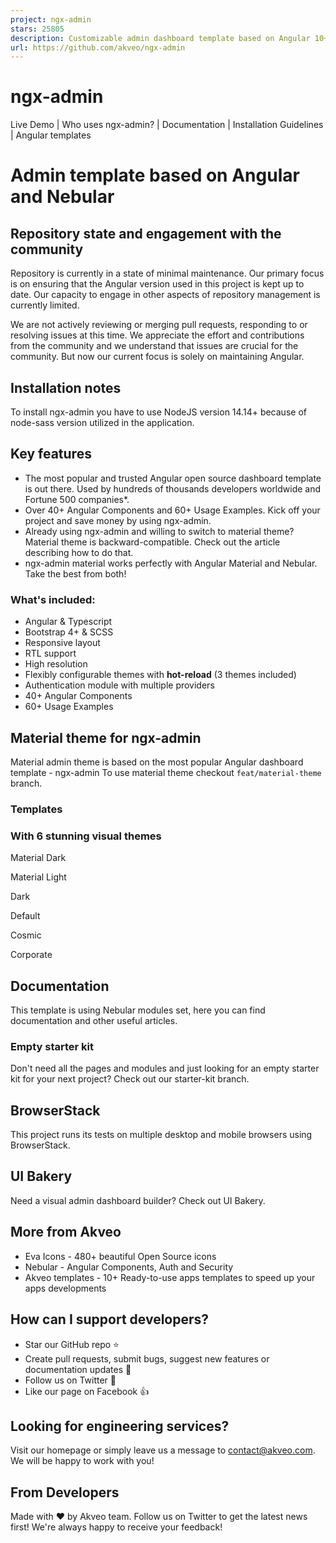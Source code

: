 ```yaml
---
project: ngx-admin
stars: 25805
description: Customizable admin dashboard template based on Angular 10+
url: https://github.com/akveo/ngx-admin
---
```


ngx-admin
=========

Live Demo | Who uses ngx-admin? | Documentation | Installation Guidelines | Angular templates

Admin template based on Angular and Nebular
===========================================

Repository state and engagement with the community
--------------------------------------------------

Repository is currently in a state of minimal maintenance. Our primary focus is on ensuring that the Angular version used in this project is kept up to date. Our capacity to engage in other aspects of repository management is currently limited.

We are not actively reviewing or merging pull requests, responding to or resolving issues at this time. We appreciate the effort and contributions from the community and we understand that issues are crucial for the community. But now our current focus is solely on maintaining Angular.

Installation notes
------------------

To install ngx-admin you have to use NodeJS version 14.14+ because of node-sass version utilized in the application.

Key features
------------

-   The most popular and trusted Angular open source dashboard template is out there. Used by hundreds of thousands developers worldwide and Fortune 500 companies\*.
-   Over 40+ Angular Components and 60+ Usage Examples. Kick off your project and save money by using ngx-admin.
-   Already using ngx-admin and willing to switch to material theme? Material theme is backward-compatible. Check out the article describing how to do that.
-   ngx-admin material works perfectly with Angular Material and Nebular. Take the best from both!

### What's included:

-   Angular & Typescript
-   Bootstrap 4+ & SCSS
-   Responsive layout
-   RTL support
-   High resolution
-   Flexibly configurable themes with **hot-reload** (3 themes included)
-   Authentication module with multiple providers
-   40+ Angular Components
-   60+ Usage Examples

Material theme for ngx-admin
----------------------------

Material admin theme is based on the most popular Angular dashboard template - ngx-admin To use material theme checkout `feat/material-theme` branch.

### Templates

### With 6 stunning visual themes

Material Dark

Material Light

Dark

Default

Cosmic

Corporate

Documentation
-------------

This template is using Nebular modules set, here you can find documentation and other useful articles.

### Empty starter kit

Don't need all the pages and modules and just looking for an empty starter kit for your next project? Check out our starter-kit branch.

BrowserStack
------------

This project runs its tests on multiple desktop and mobile browsers using BrowserStack.

UI Bakery
---------

Need a visual admin dashboard builder? Check out UI Bakery.

More from Akveo
---------------

-   Eva Icons - 480+ beautiful Open Source icons
-   Nebular - Angular Components, Auth and Security
-   Akveo templates - 10+ Ready-to-use apps templates to speed up your apps developments

How can I support developers?
-----------------------------

-   Star our GitHub repo ⭐
-   Create pull requests, submit bugs, suggest new features or documentation updates 🔧
-   Follow us on Twitter 🐾
-   Like our page on Facebook 👍

Looking for engineering services?
---------------------------------

Visit our homepage or simply leave us a message to contact@akveo.com. We will be happy to work with you!

From Developers
---------------

Made with ❤️ by Akveo team. Follow us on Twitter to get the latest news first! We're always happy to receive your feedback!
